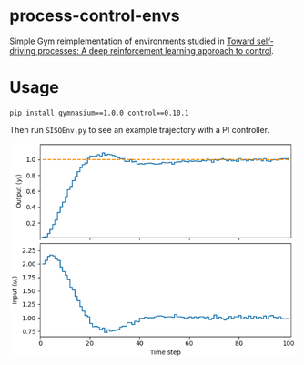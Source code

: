 # process-control-envs

Simple Gym reimplementation of environments studied in [Toward self‐driving processes: A deep reinforcement learning approach to control](https://arxiv.org/abs/2004.05490).

# Usage

```
pip install gymnasium==1.0.0 control==0.10.1 
```

Then run `SISOEnv.py` to see an example trajectory with a PI controller.

![Alt text](/misc/Figure_1.png)
